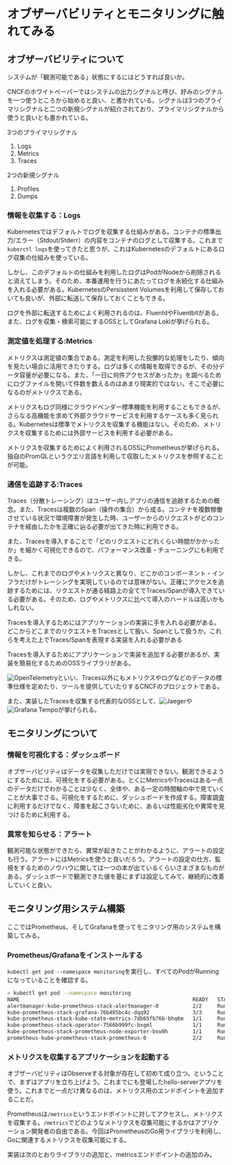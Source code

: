 # オブザーバビリティとモニタリングに触れてみる

## オブザーバビリティについて

システムが「観測可能である」状態にするにはどうすれば良いか。

CNCFのホワイトペーパーではシステムの出力シグナルと呼び、好みのシグナルを一つ使うところから始めると良い、と書かれている。シグナルは3つのプライマリシグナルと二つの新規シグナルが紹介されており、プライマリシグナルから使うと良いとも書かれている。

3つのプライマリシグナル

1. Logs
2. Metrics
3. Traces

2つの新規シグナル

1. Profiles
2. Dumps

### 情報を収集する：Logs

Kubernetesではデフォルトでログを収集する仕組みがある。コンテナの標準出力/エラー（Stdout/Stderr）の内容をコンテナのログとして収集する。これまで`kuberctl logs`を使ってきたと思うが、これはKubernetesのデフォルトにあるログ収集の仕組みを使っている。

しかし、このデフォルトの仕組みを利用したログはPodがNodeから削除されると消えてしまう。そのため、本番運用を行うにあたってログを永続化する仕組みを入れる必要がある。KubernetesのPersisstent Volumesを利用して保存しておいても良いが、外部に転送して保存しておくこともできる。

ログを外部に転送するためによく利用されるのは、FluentdやFluentbitがある。また、ログを収集・検索可能にするOSSとしてGrafana Lokiが挙げられる。

### 測定値を処理する:Metrics

メトリクスは測定値の集合である。測定を利用した投擲的な処理をしたり、傾向を見たい場合に活用できたりする。ログは多くの情報を取得できるが、その分データ容量が必要になる。また、「一日に何件アクセスがあったか」を調べるためにログファイルを開いて件数を数えるのはあまり現実的ではない。そこで必要になるのがメトリクスである。

メトリクスもログ同様にクラウドベンダー標準機能を利用することもできるが、さらなる高機能を求めて外部クラウドサービスを利用するケースも多く見られる。Kubernetesは標準でメトリクスを収集する機能はない。そのため、メトリクスを収集するためには外部サービスを利用する必要がある。

メトリクスを収集するためによく利用されるOSSにPrometheusが挙げられる。独自のPromQLというクエリ言語を利用して収取したメトリクスを参照することが可能。

### 通信を追跡する:Traces

 Traces（分散トレーシング）はユーザー内しアプリの通信を追跡するための概念。また、Tracesは複数のSpan（操作の集合）から成る。コンテナを複数稼働させている状況で環境障害が発生した時、ユーザーからのリクエストがどのコンテナを経由したかを正確に辿る必要が出てきた時に利用できる。

 また、Tracesを導入することで「どのリクエストにどれくらい時間がかかったか」を細かく可視化できるので、パフォーマンス改善・チューニングにも利用できる。

しかし、これまでのログやメトリクスと異なり、どこかのコンポーネント・インフラだけがトレーシングを実現しているのでは意味がない。正確にアクセスを追跡するためには、リクエストが通る経路上の全てでTraces/Spanが導入できている必要がある。そのため、ログやメトリクスに比べて導入のハードルは高いかもしれない。

Tracesを導入するためにはアプリケーションの実装に手を入れる必要がある。どこからどこまでのリクエストをTracesとして扱い、Spanとして扱うか。これらを考えた上でTraces/Spanを表現する実装を入れる必要がある

Tracesを導入するためにアプリケーションで実装を追加する必要があるが、実装を簡易化するためのOSSライブラリがある。

![OpenTelemetry](https://opentelemetry.io/)といい、Traces以外にもメトリクスやログなどのデータの標準仕様を定めたり、ツールを提供していたりするCNCFのプロジェクトである。

また、実装したTracesを収集する代表的なOSSとして、![Jaeger](https://www.jaegertracing.io/)や![Grafana Tempo](https://grafana.com/oss/tempo/)が挙げられる。

## モニタリングについて

### 情報を可視化する：ダッシュボード

オブザーバビリティはデータを収集しただけでは実現できない。観測できるようにするためには、可視化をする必要がある。とくにMetricsやTracesはある一点のデータだけでわかることは少なく、全体や、ある一定の時間軸の中で見ていくことが大事でさる。可視化をするために、ダッシュボードを作成する。障害調査に利用するだけでなく、障害を起こさないために、あるいは性能劣化や異常を見つけるために利用する。

### 異常を知らせる：アラート

観測可能な状態ができたら、異常が起きたことがわかるように、アラートの設定も行う。アラートにはMetricsを使うと良いだろう。アラートの設定の仕方、監視をするためのノウハウに関しては一つの本が出ているくらいさまざまなものがある。ダッシュボードで観測できた値を基にまずは設定してみて、継続的に改善していくと良い。

## モニタリング用システム構築

ここではPrometheus、そしてGrafanaを使ってモニタリング用のシステムを構築してみる。

### Prometheus/Grafanaをインストールする

`kubectl get pod --namespace monitoring`を実行し、すべてのPodがRunningになっていることを確認する。

```zsh
> kubectl get pod --namespace monitoring
NAME                                                        READY   STATUS    RESTARTS        AGE
alertmanager-kube-prometheus-stack-alertmanager-0           2/2     Running   8 (3h6m ago)    16d
kube-prometheus-stack-grafana-76b485bc4c-dqq92              3/3     Running   12 (3h6m ago)   16d
kube-prometheus-stack-kube-state-metrics-7db65fb76b-bhq6m   1/1     Running   8 (3h6m ago)    16d
kube-prometheus-stack-operator-7566b999fc-bxgml             1/1     Running   8 (3h6m ago)    16d
kube-prometheus-stack-prometheus-node-exporter-bsw9h        1/1     Running   4 (3h6m ago)    16d
prometheus-kube-prometheus-stack-prometheus-0               2/2     Running   8 (3h6m ago)    16d
```

### メトリクスを収集するアプリケーションを起動する

オブザーバビリティはObserveする対象が存在して初めて成り立つ。ということで、まずはアプリを立ち上げよう。これまでにも登場したhello-serverアプリを使う。これまでと一点だけ異なるのは、メトリクス用のエンドポイントを追加することだ。

Prometheusは`/metrics`というエンドポイントに対してアクセスし、メトリクスを収集する。`/metrics`でどのようなメトリクスを収集可能にするかはアプリケーション開発者の自由である。今回はPrometheusのGo用ライブラリを利用し、Goに関連するメトリクスを収集可能にする。

実装は次のとおりライブラリの追加と、metricsエンドポイントの追加のみ。
